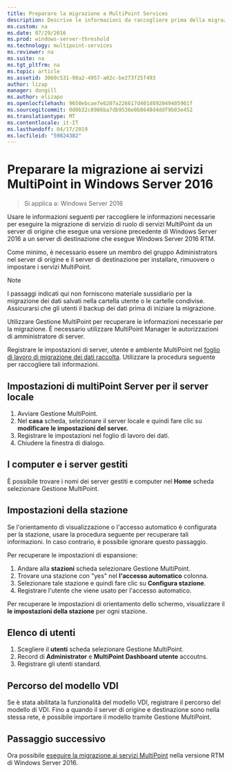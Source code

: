 ```yaml
---
title: Preparare la migrazione a MultiPoint Services
description: Descrive le informazioni da raccogliere prima della migrazione ai servizi MultiPoint in Windows Server 2016
ms.custom: na
ms.date: 07/29/2016
ms.prod: windows-server-threshold
ms.technology: multipoint-services
ms.reviewer: na
ms.suite: na
ms.tgt_pltfrm: na
ms.topic: article
ms.assetid: 3060c531-98a2-4957-a02c-be273f25f493
author: lizap
manager: dongill
ms.author: elizapo
ms.openlocfilehash: 9650ebcae7e6207a226617d401d892049405901f
ms.sourcegitcommit: 0d0b32c8986ba7db9536e0b8648d4ddf9b03e452
ms.translationtype: MT
ms.contentlocale: it-IT
ms.lasthandoff: 04/17/2019
ms.locfileid: "59824382"
---
```

# <a name="prepare-to-migrate-to-multipoint-services-in-windows-server-2016"></a>Preparare la migrazione ai servizi MultiPoint in Windows Server 2016

>Si applica a: Windows Server 2016

Usare le informazioni seguenti per raccogliere le informazioni necessarie per eseguire la migrazione di servizio di ruolo di servizi MultiPoint da un server di origine che esegue una versione precedente di Windows Server 2016 a un server di destinazione che esegue Windows Server 2016 RTM.

Come minimo, è necessario essere un membro del gruppo Administrators nel server di origine e il server di destinazione per installare, rimuovere o impostare i servizi MultiPoint.

>[!NOTE]
> I passaggi indicati qui non forniscono materiale sussidiario per la migrazione dei dati salvati nella cartella utente o le cartelle condivise. Assicurarsi che gli utenti il backup dei dati prima di iniziare la migrazione.

Utilizzare Gestione MultiPoint per recuperare le informazioni necessarie per la migrazione. È necessario utilizzare MultiPoint Manager le autorizzazioni di amministratore di server.

Registrare le impostazioni di server, utente e ambiente MultiPoint nel [foglio di lavoro di migrazione dei dati raccolta](multipoint-services-migration-worksheet.md). Utilizzare la procedura seguente per raccogliere tali informazioni.

## <a name="multipoint-server-settings-for-the-local-server"></a>Impostazioni di multiPoint Server per il server locale
1. Avviare Gestione MultiPoint.
2. Nel **casa** scheda, selezionare il server locale e quindi fare clic su **modificare le impostazioni del server.**
3. Registrare le impostazioni nel foglio di lavoro dei dati.
4. Chiudere la finestra di dialogo.

## <a name="managed-servers-and-computers"></a>I computer e i server gestiti

È possibile trovare i nomi dei server gestiti e computer nel **Home** scheda selezionare Gestione MultiPoint.

## <a name="station-settings"></a>Impostazioni della stazione
Se l'orientamento di visualizzazione o l'accesso automatico è configurata per la stazione, usare la procedura seguente per recuperare tali informazioni. In caso contrario, è possibile ignorare questo passaggio.

Per recuperare le impostazioni di espansione:

1. Andare alla **stazioni** scheda selezionare Gestione MultiPoint.
2. Trovare una stazione con "yes" nel **l'accesso automatico** colonna.
3. Selezionare tale stazione e quindi fare clic su **Configura stazione**.
4. Registrare l'utente che viene usato per l'accesso automatico.

Per recuperare le impostazioni di orientamento dello schermo, visualizzare il **le impostazioni della stazione** per ogni stazione.

## <a name="list-of-users"></a>Elenco di utenti
1. Scegliere il **utenti** scheda selezionare Gestione MultiPoint.
2. Record di **Administrator** e **MultiPoint Dashboard utente** accoutns.
3. Registrare gli utenti standard.

## <a name="vdi-template-location"></a>Percorso del modello VDI
 Se è stata abilitata la funzionalità del modello VDI, registrare il percorso del modello di VDI. Fino a quando il server di origine e destinazione sono nella stessa rete, è possibile importare il modello tramite Gestione MultiPoint.
 
## <a name="next-step"></a>Passaggio successivo
Ora possibile [eseguire la migrazione ai servizi MultiPoint](multipoint-services-migration-steps.md) nella versione RTM di Windows Server 2016.